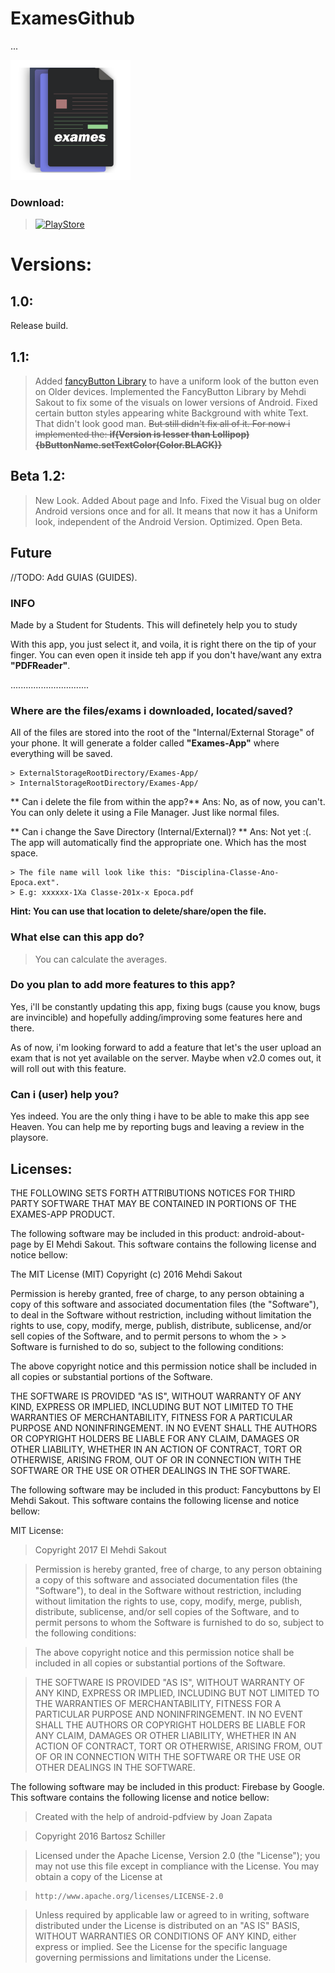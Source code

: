 # ExamesGithub

...

![logo.png](/app/src/main/res/mipmap-xxxhdpi/ic_launcher.png)


### Download:
> [![PlayStore](http://www.marinepartsexpress.com/images/googleplay150.png)](https://play.google.com/store/apps/details?id=com.kishan.exames)


# Versions:
## 1.0:
Release build.

## 1.1:
> Added [fancyButton Library](https://github.com/medyo/Fancybuttons) to have a uniform look of the button even on Older devices. 
> Implemented the FancyButton Library by Mehdi Sakout to fix some of the visuals on lower versions of Android. 
> Fixed certain button styles appearing white Background with white Text. That didn't look good man. ~~But still didn't fix all of it. For now i implemented the: **if(Version is lesser than Lollipop){bButtonName.setTextColor(Color.BLACK)}**~~

## Beta 1.2:
> New Look. 
> Added About page and Info. 
> Fixed the Visual bug on older Android versions once and for all. It means that now it has a Uniform look, independent of the Android Version. 
> Optimized. 
> Open Beta. 

## Future
//TODO: Add GUIAS (GUIDES).

### INFO
  Made by a Student for Students. This will definetely help you to study
  
  With this app, you just select it, and voila, it is right there on the tip of your finger. You can even open it inside teh app if you don't have/want any extra <b>"PDFReader"</b>. 

...............................

### Where are the files/exams i downloaded, located/saved?
  All of the files are stored into the root of the "Internal/External Storage" of your phone. It will generate a folder called <b>"Exames-App"</b> where everything will be saved.

    > ExternalStorageRootDirectory/Exames-App/  
    > InternalStorageRootDirectory/Exames-App/ 
    
 ** Can i delete the file from within the app?** 
 Ans: No, as of now, you can't. You can only delete it using a File Manager. Just like normal files. 
 
 ** Can i change the Save Directory (Internal/External)? **
 Ans: Not yet :(. The app will automatically find the appropriate one. Which has the most space. 
    
    > The file name will look like this: "Disciplina-Classe-Ano-Epoca.ext". 
    > E.g: xxxxxx-1Xa Classe-201x-x Epoca.pdf

  <b> Hint: You can use that location to delete/share/open the file.</b>



### What else can this app do?
> You can calculate the averages.


### Do you plan to add more features to this app?
Yes, i'll be constantly updating this app, fixing bugs (cause you know, bugs are invincible) and hopefully adding/improving some features here and there.

As of now, i'm looking forward to add a feature that let's the user upload an exam that is not yet available on the server. Maybe when v2.0 comes out, it will roll out with this feature.

### Can i (user) help you?
Yes indeed. You are the only thing i have to be able to make this app see Heaven. 
You can help me by reporting bugs and leaving a review in the playsore.





## Licenses:
THE FOLLOWING SETS FORTH ATTRIBUTIONS NOTICES FOR THIRD PARTY SOFTWARE THAT MAY BE CONTAINED IN PORTIONS OF THE EXAMES-APP PRODUCT. 

The following software may be included in this product: android-about-page by El Mehdi Sakout. 
This software contains the following license and notice bellow: 

The MIT License (MIT)
Copyright (c) 2016 Mehdi Sakout

Permission is hereby granted, free of charge, to any person obtaining a copy of this software and associated documentation  files (the "Software"), to deal in the Software without restriction, including without limitation the rights to use, copy,  modify, merge, publish, distribute, sublicense, and/or sell copies of the Software, and to permit persons to whom the > >  Software is furnished to do so, subject to the following conditions:

The above copyright notice and this permission notice shall be included in all copies or substantial portions of the Software.

THE SOFTWARE IS PROVIDED "AS IS", WITHOUT WARRANTY OF ANY KIND, EXPRESS OR IMPLIED, INCLUDING BUT NOT LIMITED TO THE WARRANTIES OF MERCHANTABILITY, FITNESS FOR A PARTICULAR PURPOSE AND NONINFRINGEMENT. IN NO EVENT SHALL THE AUTHORS OR COPYRIGHT HOLDERS BE LIABLE FOR ANY CLAIM, DAMAGES OR OTHER LIABILITY, WHETHER IN AN ACTION OF CONTRACT, TORT OR OTHERWISE, ARISING FROM, OUT OF OR IN CONNECTION WITH THE SOFTWARE OR THE USE OR OTHER DEALINGS IN THE SOFTWARE.


The following software may be included in this product: Fancybuttons by El Mehdi Sakout. 
This software contains the following license and notice bellow: 

MIT License:
> Copyright 2017 El Mehdi Sakout

> Permission is hereby granted, free of charge, to any person obtaining a copy of this software and associated documentation files (the "Software"), to deal in the Software without restriction, including without limitation the rights to use, copy, modify, merge, publish, distribute, sublicense, and/or sell copies of the Software, and to permit persons to whom the Software is furnished to do so, subject to the following conditions:

> The above copyright notice and this permission notice shall be included in all copies or substantial portions of the Software.

> THE SOFTWARE IS PROVIDED "AS IS", WITHOUT WARRANTY OF ANY KIND, EXPRESS OR IMPLIED, INCLUDING BUT NOT LIMITED TO THE WARRANTIES OF MERCHANTABILITY, FITNESS FOR A PARTICULAR PURPOSE AND NONINFRINGEMENT. IN NO EVENT SHALL THE AUTHORS OR COPYRIGHT HOLDERS BE LIABLE FOR ANY CLAIM, DAMAGES OR OTHER LIABILITY, WHETHER IN AN ACTION OF CONTRACT, TORT OR OTHERWISE, ARISING FROM, OUT OF OR IN CONNECTION WITH THE SOFTWARE OR THE USE OR OTHER DEALINGS IN THE SOFTWARE.


The following software may be included in this product: Firebase by Google. 
This software contains the following license and notice bellow: 

> Created with the help of android-pdfview by Joan Zapata

> Copyright 2016 Bartosz Schiller

> Licensed under the Apache License, Version 2.0 (the "License");
you may not use this file except in compliance with the License.
You may obtain a copy of the License at

>     http://www.apache.org/licenses/LICENSE-2.0

> Unless required by applicable law or agreed to in writing, software
distributed under the License is distributed on an "AS IS" BASIS,
WITHOUT WARRANTIES OR CONDITIONS OF ANY KIND, either express or implied.
> See the License for the specific language governing permissions and
limitations under the License.

